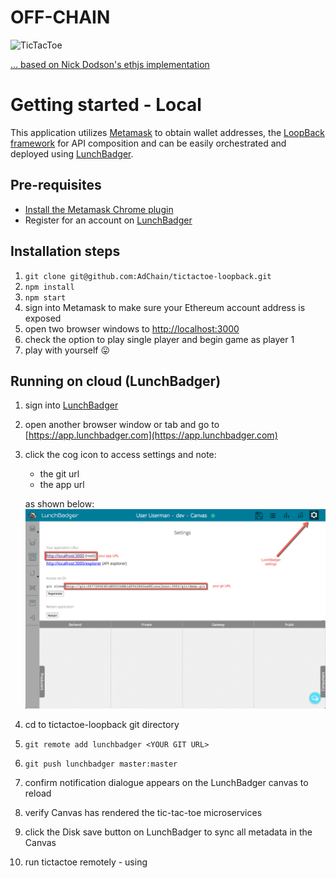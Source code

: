 # OFF-CHAIN
![TicTacToe](http://www.dsmsales.net/images/logos/tttmarqlrg.gif)

[... based on Nick Dodson's ethjs implementation](https://github.com/ethjs/examples/blob/master/tictactoe.html)

# Getting started - Local

This application utilizes [Metamask](www.metamask.io) to obtain wallet addresses, the [LoopBack framework](http://loopback.io/) for API composition and can be easily orchestrated and deployed using [LunchBadger](https://www.lunchbadger.com/). 

## Pre-requisites
* [Install the Metamask Chrome plugin](https://metamask.io/)
* Register for an account on [LunchBadger](https://www.lunchbadger.com/register)


## Installation steps
1. `git clone git@github.com:AdChain/tictactoe-loopback.git`
2. `npm install`
3. `npm start`
4. sign into Metamask to make sure your Ethereum account address is exposed
5. open two browser windows to [http://localhost:3000](http://localhost:3000)
6. check the option to play single player and begin game as player 1
7. play with yourself :stuck_out_tongue:

## Running on cloud (LunchBadger)
1. sign into [LunchBadger](https://www.lunchbadger.com/login)
2. open another browser window or tab and go to [https://app.lunchbadger.com](https://app.lunchbadger.com)
3. click the cog icon to access settings and note:
	- the git url
	- the app url

	as shown below:
	![LB Settings](LBsettings.png)
4. cd to tictactoe-loopback git directory
5. `git remote add lunchbadger <YOUR GIT URL>`
6. `git push lunchbadger master:master`
7. confirm notification dialogue appears on the LunchBadger canvas to reload
8. verify Canvas has rendered the tic-tac-toe microservices
9. click the Disk save button on LunchBadger to sync all metadata in the Canvas
10. run tictactoe remotely - using <YOUR APP URL>